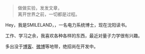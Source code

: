 > 做做实验，发发文章，  
> 离开世界之前，一切都是过程。

Hey，我是SMILELAND，，一名电力系统博士，现在沈阳读书。

工作、学习之余，我喜欢各种各样的东西，最近对量子力学很有兴趣。

多出没于[博客](https://blog.smileland.me)、[微博](weibo.com/smileland_chr)等地带，绝招尚在开发中。
